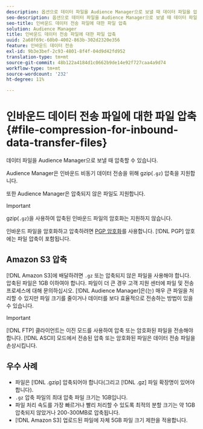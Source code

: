 ```yaml
---
description: 옵션으로 데이터 파일을 Audience Manager으로 보낼 때 데이터 파일을 압축할 수 있습니다.
seo-description: 옵션으로 데이터 파일을 Audience Manager으로 보낼 때 데이터 파일을 압축할 수 있습니다.
seo-title: 인바운드 데이터 전송 파일에 대한 파일 압축
solution: Audience Manager
title: 인바운드 데이터 전송 파일에 대한 파일 압축
uuid: 2a68f69c-60b0-4002-863b-302d2320e356
feature: 인바운드 데이터 전송
exl-id: 9b3e3bef-2c93-4801-8f4f-04d9d42fd952
translation-type: tm+mt
source-git-commit: 48b122a4184d1c0662b9de14e92f727caa4a9d74
workflow-type: tm+mt
source-wordcount: '232'
ht-degree: 11%

---
```


# 인바운드 데이터 전송 파일에 대한 파일 압축{#file-compression-for-inbound-data-transfer-files}

데이터 파일을 Audience Manager으로 보낼 때 압축할 수 있습니다.

<!-- inbound-file-compression.xml -->

Audience Manager은 인바운드 비동기 데이터 전송을 위해 gzip(`.gz`) 압축을 지원합니다.

또한 Audience Manager은 압축되지 않은 파일도 지원합니다.

>[!IMPORTANT]
>
>gzip(`.gz`)을 사용하여 압축된 인바운드 파일의 암호화는 지원하지 않습니다.
>
>인바운드 파일을 암호화하고 압축하려면 [PGP 암호화](../../../integration/sending-audience-data/batch-data-transfer-explained/inbound-file-encryption.md)를 사용합니다. [!DNL PGP] 암호에는 파일 압축이 포함됩니다.

## Amazon S3 압축

[!DNL Amazon S3]에 배달하려면 `.gz` 또는 압축되지 않은 파일을 사용해야 합니다. 압축된 파일은 1GB 이하여야 합니다. 파일이 더 큰 경우 고객 지원 센터에 파일 및 전송 프로세스에 대해 문의하십시오. [!DNL Audience Manager]은(는) 매우 큰 파일을 처리할 수 있지만 파일 크기를 줄이거나 데이터를 보다 효율적으로 전송하는 방법이 있을 수 있습니다.

>[!IMPORTANT]
>
>[!DNL FTP] 클라이언트는 이진 모드를 사용하여 압축 또는 암호화된 파일을 전송해야 합니다. [!DNL ASCII] 모드에서 전송된 압축 또는 암호화된 파일은 데이터 전송 파일을 손상시킵니다.

## 우수 사례

* 파일은 [!DNL .gzip] 압축되어야 합니다(그리고 [!DNL .gz] 파일 확장명이 있어야 합니다).
* `.gz` 압축 파일의 최대 압축 파일 크기는 1GB입니다.
* 파일 처리 속도를 가장 빠르거나 빨리 처리할 수 있도록 최적의 분할 크기는 약 1GB 압축되지 않았거나 200-300MB로 압축됩니다.
* [!DNL Amazon S3] 업로드된 파일에 자체 5GB 파일 크기 제한을 적용합니다.
